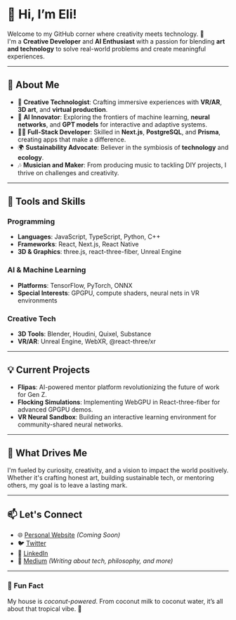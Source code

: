 # 👋 Hi, I’m Eli! 

Welcome to my GitHub corner where creativity meets technology. 🚀  
I'm a **Creative Developer** and **AI Enthusiast** with a passion for blending **art and technology** to solve real-world problems and create meaningful experiences.

---

## 🌟 About Me  

- 🎨 **Creative Technologist**: Crafting immersive experiences with **VR/AR**, **3D art**, and **virtual production**.  
- 🧠 **AI Innovator**: Exploring the frontiers of machine learning, **neural networks**, and **GPT models** for interactive and adaptive systems.  
- 👨‍💻 **Full-Stack Developer**: Skilled in **Next.js**, **PostgreSQL**, and **Prisma**, creating apps that make a difference.  
- 🌍 **Sustainability Advocate**: Believer in the symbiosis of **technology** and **ecology**.  
- 🎶 **Musician and Maker**: From producing music to tackling DIY projects, I thrive on challenges and creativity.  

---

## 🔧 Tools and Skills  

### Programming  
- **Languages**: JavaScript, TypeScript, Python, C++  
- **Frameworks**: React, Next.js, React Native  
- **3D & Graphics**: three.js, react-three-fiber, Unreal Engine  

### AI & Machine Learning  
- **Platforms**: TensorFlow, PyTorch, ONNX  
- **Special Interests**: GPGPU, compute shaders, neural nets in VR environments  

### Creative Tech  
- **3D Tools**: Blender, Houdini, Quixel, Substance  
- **VR/AR**: Unreal Engine, WebXR, @react-three/xr  

---

## 💡 Current Projects  

- **Flipas**: AI-powered mentor platform revolutionizing the future of work for Gen Z.  
- **Flocking Simulations**: Implementing WebGPU in React-three-fiber for advanced GPGPU demos.  
- **VR Neural Sandbox**: Building an interactive learning environment for community-shared neural networks.  

---

## 🌱 What Drives Me  

I'm fueled by curiosity, creativity, and a vision to impact the world positively. Whether it's crafting honest art, building sustainable tech, or mentoring others, my goal is to leave a lasting mark.  

---

## 📫 Let's Connect  

- 🌐 [Personal Website](#) *(Coming Soon)*  
- 🐦 [Twitter](#)  
- 💼 [LinkedIn](#)  
- 📝 [Medium](#) *(Writing about tech, philosophy, and more)*  

---

### 🌟 Fun Fact  
My house is *coconut-powered*. From coconut milk to coconut water, it’s all about that tropical vibe. 🥥
